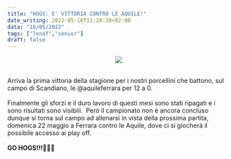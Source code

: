 ```yaml
---
title: "HOGS: E' VITTORIA CONTRO LE AQUILE!"
date_writing: 2022-05-16T11:28:28+02:00
data: "16/05/2022"
tags: ["lenaf","senior"]
draft: false
---
```


<center>
<img class="articolo" src="../img/2022/hogs_aquile_risultato.jpg">
</center>
<br />

Arriva la prima vittoria della stagione per i nostri porcellini che battono, sul campo di Scandiano, le @aquileferrara per 12 a 0.⁣⁣⁣  
⁣⁣⁣  
Finalmente gli sforzi e il duro lavoro di questi mesi  sono stati ripagati e i sono risultati sono visibili.  ⁣⁣⁣
Però il campionato non è ancora concluso dunque si torna sul campo ad allenarsi in vista della prossima partita, domenica 22 maggio a Ferrara contro le Aquile, dove ci si giocherà il possibile accesso ai play off.   
 ⁣⁣
⁣⁣  
**GO HOGS!!!**🐗💪🏻⁣⁣⁣⁣⁣⁣⁣⁣⁣⁣⁣⁣⁣
